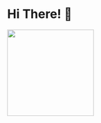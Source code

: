 # Hi There! 👋

<div style="display: inline-block;">
  <img align="left" width="200" src="https://i.pinimg.com/originals/75/c3/db/75c3db10bf3d8cb90a128ab5fa708c8f.gif"/>
</div>

<br>
